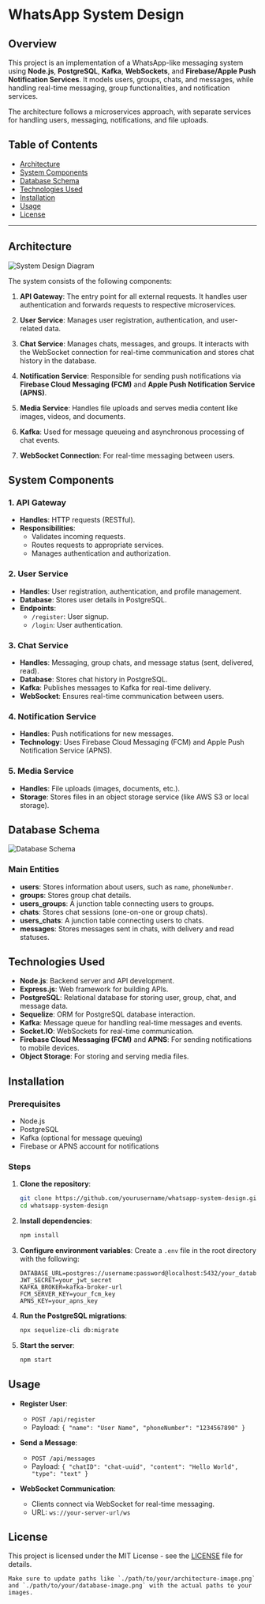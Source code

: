 # WhatsApp System Design

## Overview

This project is an implementation of a WhatsApp-like messaging system using **Node.js**, **PostgreSQL**, **Kafka**, **WebSockets**, and **Firebase/Apple Push Notification Services**. It models users, groups, chats, and messages, while handling real-time messaging, group functionalities, and notification services.

The architecture follows a microservices approach, with separate services for handling users, messaging, notifications, and file uploads.

## Table of Contents

- [Architecture](#architecture)
- [System Components](#system-components)
- [Database Schema](#database-schema)
- [Technologies Used](#technologies-used)
- [Installation](#installation)
- [Usage](#usage)
- [License](#license)

---

## Architecture

![System Design Diagram](./path/to/your/architecture-image.png)

The system consists of the following components:

1. **API Gateway**: The entry point for all external requests. It handles user authentication and forwards requests to respective microservices.
   
2. **User Service**: Manages user registration, authentication, and user-related data.
   
3. **Chat Service**: Manages chats, messages, and groups. It interacts with the WebSocket connection for real-time communication and stores chat history in the database.
   
4. **Notification Service**: Responsible for sending push notifications via **Firebase Cloud Messaging (FCM)** and **Apple Push Notification Service (APNS)**.
   
5. **Media Service**: Handles file uploads and serves media content like images, videos, and documents.

6. **Kafka**: Used for message queueing and asynchronous processing of chat events.

7. **WebSocket Connection**: For real-time messaging between users.

## System Components

### 1. **API Gateway**
- **Handles**: HTTP requests (RESTful).
- **Responsibilities**: 
  - Validates incoming requests.
  - Routes requests to appropriate services.
  - Manages authentication and authorization.

### 2. **User Service**
- **Handles**: User registration, authentication, and profile management.
- **Database**: Stores user details in PostgreSQL.
- **Endpoints**:
  - `/register`: User signup.
  - `/login`: User authentication.

### 3. **Chat Service**
- **Handles**: Messaging, group chats, and message status (sent, delivered, read).
- **Database**: Stores chat history in PostgreSQL.
- **Kafka**: Publishes messages to Kafka for real-time delivery.
- **WebSocket**: Ensures real-time communication between users.

### 4. **Notification Service**
- **Handles**: Push notifications for new messages.
- **Technology**: Uses Firebase Cloud Messaging (FCM) and Apple Push Notification Service (APNS).

### 5. **Media Service**
- **Handles**: File uploads (images, documents, etc.).
- **Storage**: Stores files in an object storage service (like AWS S3 or local storage).

## Database Schema

![Database Schema](./path/to/your/database-image.png)

### Main Entities

- **users**: Stores information about users, such as `name`, `phoneNumber`.
- **groups**: Stores group chat details.
- **users_groups**: A junction table connecting users to groups.
- **chats**: Stores chat sessions (one-on-one or group chats).
- **users_chats**: A junction table connecting users to chats.
- **messages**: Stores messages sent in chats, with delivery and read statuses.

## Technologies Used

- **Node.js**: Backend server and API development.
- **Express.js**: Web framework for building APIs.
- **PostgreSQL**: Relational database for storing user, group, chat, and message data.
- **Sequelize**: ORM for PostgreSQL database interaction.
- **Kafka**: Message queue for handling real-time messages and events.
- **Socket.IO**: WebSockets for real-time communication.
- **Firebase Cloud Messaging (FCM)** and **APNS**: For sending notifications to mobile devices.
- **Object Storage**: For storing and serving media files.

## Installation

### Prerequisites
- Node.js
- PostgreSQL
- Kafka (optional for message queuing)
- Firebase or APNS account for notifications

### Steps

1. **Clone the repository**:
   ```bash
   git clone https://github.com/yourusername/whatsapp-system-design.git
   cd whatsapp-system-design
   ```

2. **Install dependencies**:
   ```bash
   npm install
   ```

3. **Configure environment variables**: Create a `.env` file in the root directory with the following:
   ```env
   DATABASE_URL=postgres://username:password@localhost:5432/your_database
   JWT_SECRET=your_jwt_secret
   KAFKA_BROKER=kafka-broker-url
   FCM_SERVER_KEY=your_fcm_key
   APNS_KEY=your_apns_key
   ```

4. **Run the PostgreSQL migrations**:
   ```bash
   npx sequelize-cli db:migrate
   ```

5. **Start the server**:
   ```bash
   npm start
   ```

## Usage

- **Register User**: 
  - `POST /api/register`
  - Payload: `{ "name": "User Name", "phoneNumber": "1234567890" }`

- **Send a Message**: 
  - `POST /api/messages`
  - Payload: `{ "chatID": "chat-uuid", "content": "Hello World", "type": "text" }`

- **WebSocket Communication**:
  - Clients connect via WebSocket for real-time messaging.
  - URL: `ws://your-server-url/ws`

## License

This project is licensed under the MIT License - see the [LICENSE](LICENSE) file for details.
```
Make sure to update paths like `./path/to/your/architecture-image.png` and `./path/to/your/database-image.png` with the actual paths to your images.
```

